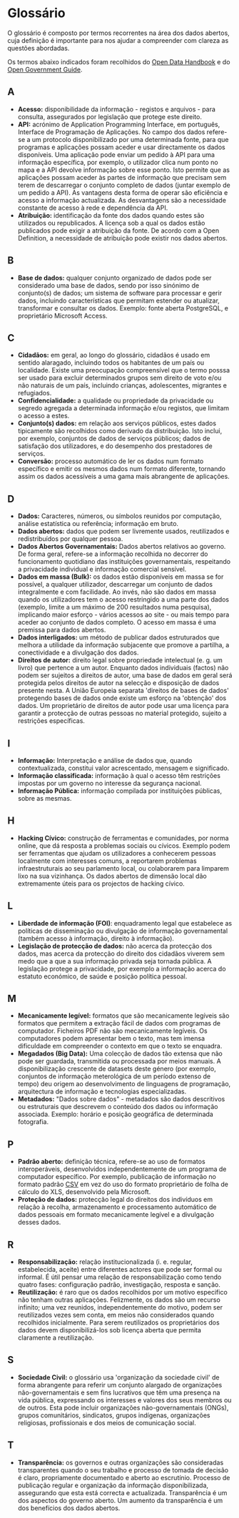 Glossário
===================

O glossário é composto por termos recorrentes na área dos dados abertos, cuja definição é importante para nos ajudar a compreender com clareza as questões abordadas. 

Os termos abaixo indicados foram recolhidos do [Open Data Handbook](http://opendatahandbook.org/glossary/en) e do [Open Government Guide](http://www.opengovguide.com/glossary).


A
-------------

* **Acesso:** disponibilidade da informação - registos e arquivos - para consulta, assegurados por legislação que protege este direito.
* **API:** acrónimo de Application Programming Interface, em português, Interface de Programação de Aplicações. No campo dos dados refere-se a um protocolo disponibilizado por uma determinada fonte, para que programas e aplicações possam aceder e usar directamente os dados disponíveis. Uma aplicação pode enviar um pedido à API para uma informação específica, por exemplo, o utilizador clica num ponto no mapa e a API devolve informação sobre esse ponto. Isto permite que as aplicações possam aceder às partes de informação que precisam sem terem de descarregar o conjunto completo de dados (juntar exemplo de um pedido a API). As vantagens desta forma de operar são eficiência e acesso a informação actualizada. As desvantagens são a necessidade constante de acesso à rede e dependência da API.
* **Atribuição:** identificação da fonte dos dados quando estes são utilizados ou republicados. A licença sob a qual os dados estão publicados pode exigir a atribuição da fonte. De acordo com a Open Definition, a necessidade de atribuição pode existir nos dados abertos.

B
-------------
* **Base de dados:** qualquer conjunto organizado de dados pode ser considerado uma base de dados, sendo por isso sinónimo de conjunto(s) de dados; um sistema de software para processar e gerir dados, incluindo características  que permitam estender ou atualizar, transformar e consultar os dados. Exemplo: fonte aberta PostgreSQL, e proprietário Microsoft Access.


C
-------------
+ **Cidadãos:** em geral, ao longo do glossário, cidadãos é usado em sentido alaragado, incluindo todos os habitantes de um país ou localidade. Existe uma preocupação compreensível que o termo posssa ser usado para excluir determinados grupos sem direito de voto e/ou não naturais de um país, incluindo crianças, adolescentes, migrantes e refugiados.
+ **Confidencialidade:** a qualidade ou propriedade da privacidade ou segredo  agregada a determinada informação e/ou registos, que limitam o acesso a estes. 
+ **Conjunto(s) dados:** em relação aos serviços públicos, estes dados tipicamente são recolhidos como derivado da distribuição. Isto inclui, por exemplo, conjuntos de dados de serviços públicos; dados de satisfação dos utilizadores, e do desempenho dos prestadores de serviços.
+ **Conversão:** processo automático de ler os dados num formato específico e emitir os mesmos dados num formato diferente, tornando assim os dados acessíveis a uma gama mais abrangente de aplicações.

D
-------------
+ **Dados:** Caracteres, números, ou símbolos reunidos por computação, análise estatística ou referência; informação em bruto.  
+ **Dados abertos:** dados que podem ser livremente usados, reutilizados e redistribuídos por qualquer pessoa. 
+ **Dados Abertos Governamentais:** Dados abertos relativos ao governo. De forma geral, refere-se a informação recolhida no decorrer do funcionamento quotidiano das instituições governamentais, respeitando a privacidade individual e informação comercial sensível. 
+ **Dados em massa (Bulk):** os dados estão disponíveis em massa se for possível, a qualquer utilizador, descarregar um conjunto de dados integralmente e com facilidade. Ao invés, não são dados em massa quando os utilizadores tem o acesso restringido a uma parte dos dados (exemplo, limite a um máximo de 200 resultados numa pesquisa), implicando maior esforço - vários acessos ao site - ou mais tempo para aceder ao conjunto de dados completo. O acesso em massa é uma premissa para dados abertos.
+ **Dados interligados:** um método de publicar dados estruturados que melhora a utilidade da informação subjacente que promove a partilha, a conectividade e a  divulgação dos dados.  
+ **Direitos de autor:** direito legal sobre propriedade intelectual (e. g. um livro) que pertence a um autor. Enquanto dados individuais (factos) não podem ser sujeitos a direitos de autor, uma base de dados em geral será protegida pelos direitos de autor na selecção e disposição de dados presente nesta. A União Europeia separata 'direitos de bases de dados' protegendo bases de dados onde existe um esforço na 'obtenção' dos dados. Um proprietário de direitos de autor pode usar uma licença para garantir a protecção de outras pessoas no material protegido, sujeito a restrições específicas.

I
-------------
+ **Informação:** Interpretação e análise de dados que, quando contextualizada, constitui valor acrescentado, mensagem e significado.
+ **Informação classificada:** informação à qual o acesso têm restrições impostas por um governo no interesse da segurança nacional.
+ **Informação Pública:** informação compilada por instituições públicas, sobre as mesmas.

H
-------------
+ **Hacking Cívico:** construção de ferramentas e comunidades, por norma online, que dá resposta a problemas sociais ou cívicos. Exemplo podem ser ferramentas que ajudam os utilizadores a conhecerem pessoas localmente com interesses comuns, a reportarem problemas infraestruturais ao seu parlamento local, ou colaborarem para limparem lixo na sua vizinhança. Os dados abertos de dimensão local dão extremamente úteis para os projectos de hacking cívico.

L
-------------
+ **Liberdade de informação (FOI)**: enquadramento legal que estabelece as políticas de disseminação ou divulgação de informação governamental (também acesso à informação, direito à informação). 
+ **Legislação de protecção de dados:** não acerca da protecção dos dados, mas acerca da protecção do direito dos cidadãos viverem sem medo que a que a sua informação privada seja tornada pública. A legislação protege a privacidade, por exemplo a informação acerca do estatuto económico, de saúde e posição política pessoal.

M
-------------
+ **Mecanicamente legível:** formatos que são mecanicamente legíveis são formatos que permitem a extração fácil de dados com programas de computador. Ficheiros PDF não são mecanicamente legíveis. Os computadores podem apresentar bem o texto, mas tem imensa dificuldade em compreender o contexto em que o texto se enquadra.  
+ **Megadados (Big Data):** Uma colecção de dados tão extensa que não pode ser guardada, transmitida ou processada por meios manuais. A disponibilização crescente de datasets deste género (por exemplo, conjuntos de informação meterológica de um período extenso de tempo) deu origem ao desenvolvimento de linguagens de programação, arquitectura de informação e tecnologias especializadas.
+ **Metadados:** "Dados sobre dados" - metadados são dados descritivos ou estruturais que descrevem o conteúdo dos dados ou informação associada. Exemplo: horário e posição geográfica de determinada fotografia. 

P
-------------
+ **Padrão aberto:** definição técnica, refere-se ao uso de formatos interoperáveis, desenvolvidos independentemente de um programa de computador específico. Por exemplo, publicação de informação no formato padrão [CSV](https://pt.wikipedia.org/wiki/Comma-separated_values ) em vez do uso do formato proprietário de folha de cálculo do XLS, desenvolvido pela Microsoft. 
+ **Proteção de dados:** protecção legal do direitos dos indivíduos em relação à recolha, armazenamento e processamento automático de dados pessoais em formato mecanicamente legível e a divulgação desses dados. 

R
-------------
+ **Responsabilização:** relação institucionalizada (i. e. regular, estabelecida, aceite) entre diferentes actores que pode ser formal ou informal. É útil pensar uma relação de responsabilização como tendo quatro fases: configuração padrão, investigação, resposta e sanção.
+ **Reutilização:** é raro que os dados recolhidos por um motivo especifico não tenham outras aplicações. Felizmente, os dados são um recurso infinito; uma vez reunidos, independentemente do motivo, podem ser reutilizados vezes sem conta, em meios não considerados quando recolhidos inicialmente. Para serem reutilizados os proprietários dos dados devem disponibilizá-los sob licença aberta que permita claramente a reutilização.

S
-------------
+ **Sociedade Civil:** o glossário usa 'organização da sociedade civil' de forma abrangente para referir um conjunto alargado de organizações não-governamentais e sem fins lucrativos que têm uma presença na vida pública, expressando os interesses e valores dos seus membros ou de outros. Esta pode incluir organizações não-governamentais (ONGs), grupos comunitários, sindicatos, grupos indígenas, organizações religiosas, profissionais e dos meios de comunicação social.

T
-------------
+ **Transparência:** os governos e outras organizações são consideradas transparentes quando o seu trabalho e processo de tomada de decisão é claro, propriamente documentado e aberto ao escrutínio.  Processo de publicação regular e organização da informação disponibilizada, assegurando que esta está correcta e actualizada. Transparência é um dos aspectos do governo aberto. Um aumento da transparência é um dos benefícios dos dados abertos.
